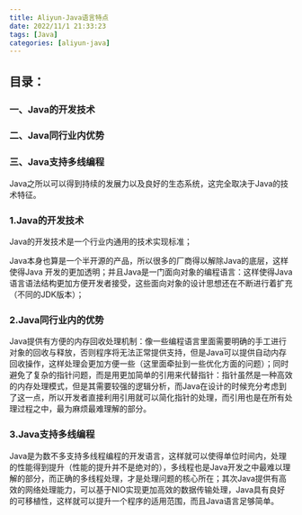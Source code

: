 ```yaml
---
title: Aliyun-Java语言特点
date: 2022/11/1 21:33:23
tags: [Java]
categories: [aliyun-java]
---
```

## 目录：

### 一、Java的开发技术

### 二、Java同行业内优势

### 三、Java支持多线编程  


Java之所以可以得到持续的发展力以及良好的生态系统，这完全取决于Java的技术特征。

### 1.Java的开发技术

Java的开发技术是一个行业内通用的技术实现标准；

Java本身也算是一个半开源的产品，所以很多的厂商得以解除Java的底层，这样使得Java 开发的更加透明；并且Java是一门面向对象的编程语言：这样使得Java语言语法结构更加方便开发者接受，这些面向对象的设计思想还在不断进行着扩充（不同的JDK版本）；


### 2.Java同行业内的优势

Java提供有方便的内存回收处理机制：像一些编程语言里面需要明确的手工进行对象的回收与释放，否则程序将无法正常提供支持，但是Java可以提供自动内存回收操作，这样处理会更加方便一些（这里面牵扯到一些优化方面的问题）；同时避免了复杂的指针问题，而是用更加简单的引用来代替指针：指针虽然是一种高效的内存处理模式，但是其需要较强的逻辑分析，而Java在设计的时候充分考虑到了这一点，所以开发者直接利用引用就可以简化指针的处理，而引用也是在所有处理过程之中，最为麻烦最难理解的部分。


### 3.Java支持多线编程

Java是为数不多支持多线程编程的开发语言，这样就可以使得单位时间内，处理的性能得到提升（性能的提升并不是绝对的），多线程也是Java开发之中最难以理解的部分，而正确的多线程处理，才是处理问题的核心所在；其次Java提供有高效的网络处理能力，可以基于NIO实现更加高效的数据传输处理，Java具有良好的可移植性，这样就可以提升一个程序的适用范围，而且Java语言足够简单。